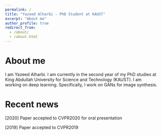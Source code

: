 ```yaml
---
permalink: /
title: "Yazeed Alharbi - PhD Student at KAUST"
excerpt: "About me"
author_profile: true
redirect_from: 
  - /about/
  - /about.html
---
```


# About me
I am Yazeed Alharbi. I am currently in the second year of my PhD studies at King Abdullah University for Science and Technology (KAUST). I am working on deep learning. Specifically, I work on GANs for image synthesis.

# Recent news
[2020] Paper accepted to CVPR2020 for oral presentation

[2019] Paper accepted to CVPR2019

